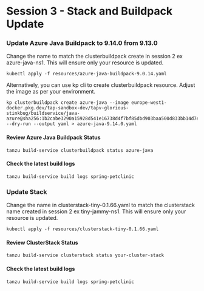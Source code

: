 # Session 3 - Stack and Buildpack Update
### Update Azure Java Buildpack to 9.14.0 from 9.13.0
Change the name to match the clusterbuildpack create in session 2 ex azure-java-ns1. This will ensure only your resource is updated.
```shell
kubectl apply -f resources/azure-java-buildpack-9.0.14.yaml
```
Alternatively, you can use kp cli to create clusterbuildpack resource. Adjust the image as per your environment. 
```shell
kp clusterbuildpack create azure-java --image europe-west1-docker.pkg.dev/tap-sandbox-dev/tapv-glorious-stinkbug/buildservice/java-azure@sha256:1b2cabe3290a15928d541e16738d4f7bf85dbd903baa500d833bb14d7e08f082  --dry-run --output yaml > azure-java-9.14.0.yaml
```
#### Review Azure Java Buildpack Status
```shell
tanzu build-service clusterbuildpack status azure-java
```
#### Check the latest build logs
```shell
tanzu build-service build logs spring-petclinic
```
### Update Stack
Change the name in clusterstack-tiny-0.1.66.yaml to match the clusterstack name created in session 2 ex tiny-jammy-ns1. This will ensure only your resource is updated.
```shell
kubectl apply -f resources/clusterstack-tiny-0.1.66.yaml
```
#### Review ClusterStack Status
```shell
tanzu build-service clusterstack status your-cluster-stack
```
#### Check the latest build logs
```shell
tanzu build-service build logs spring-petclinic
```
